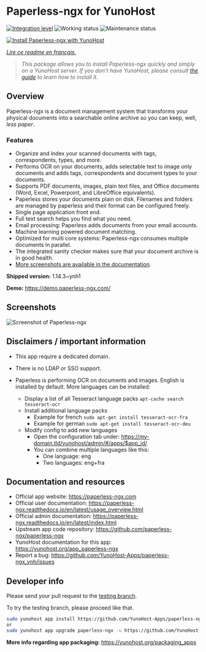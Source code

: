 <!--
N.B.: This README was automatically generated by https://github.com/YunoHost/apps/tree/master/tools/README-generator
It shall NOT be edited by hand.
-->

# Paperless-ngx for YunoHost

[![Integration level](https://dash.yunohost.org/integration/paperless-ngx.svg)](https://dash.yunohost.org/appci/app/paperless-ngx) ![Working status](https://ci-apps.yunohost.org/ci/badges/paperless-ngx.status.svg) ![Maintenance status](https://ci-apps.yunohost.org/ci/badges/paperless-ngx.maintain.svg)

[![Install Paperless-ngx with YunoHost](https://install-app.yunohost.org/install-with-yunohost.svg)](https://install-app.yunohost.org/?app=paperless-ngx)

*[Lire ce readme en français.](./README_fr.md)*

> *This package allows you to install Paperless-ngx quickly and simply on a YunoHost server.
If you don't have YunoHost, please consult [the guide](https://yunohost.org/#/install) to learn how to install it.*

## Overview

Paperless-ngx is a document management system that transforms your physical documents into a searchable online archive so you can keep, well, *less paper*.

### Features

* Organize and index your scanned documents with tags, correspondents, types, and more.
* Performs OCR on your documents, adds selectable text to image only documents and adds tags, correspondents and document types to your documents.
* Supports PDF documents, images, plain text files, and Office documents (Word, Excel, Powerpoint, and LibreOffice equivalents).
* Paperless stores your documents plain on disk. Filenames and folders are managed by paperless and their format can be configured freely.
* Single page application front end.
* Full text search helps you find what you need.
* Email processing: Paperless adds documents from your email accounts.
* Machine learning powered document matching.
* Optimized for multi core systems: Paperless-ngx consumes multiple documents in parallel.
* The integrated sanity checker makes sure that your document archive is in good health.
* [More screenshots are available in the documentation](https://paperless-ngx.readthedocs.io/en/latest/screenshots.html).


**Shipped version:** 1.14.3~ynh1

**Demo:** https://demo.paperless-ngx.com/

## Screenshots

![Screenshot of Paperless-ngx](./doc/screenshots/documents-wchrome-dark.png)

## Disclaimers / important information

* This app require a dedicated domain.
* There is no LDAP or SSO support.

* Paperless is performing OCR on documents and images. English is installed by default. More languages can be installed:
  * Display a list of all Tesseract language packs `apt-cache search tesseract-ocr`
  * Install additional language packs
    * Example for french `sudo apt-get install tesseract-ocr-fra`
    * Example for german `sudo apt-get install tesseract-ocr-deu`
  * Modify config to add new languages
    * Open the configuration tab under: https://my-domain.tld/yunohost/admin/#/apps/$app_id/
    * You can combine multiple languages like this:
      * One language: eng
      * Two languages: eng+fra

## Documentation and resources

* Official app website: <https://paperless-ngx.com>
* Official user documentation: <https://paperless-ngx.readthedocs.io/en/latest/usage_overview.html>
* Official admin documentation: <https://paperless-ngx.readthedocs.io/en/latest/index.html>
* Upstream app code repository: <https://github.com/paperless-ngx/paperless-ngx>
* YunoHost documentation for this app: <https://yunohost.org/app_paperless-ngx>
* Report a bug: <https://github.com/YunoHost-Apps/paperless-ngx_ynh/issues>

## Developer info

Please send your pull request to the [testing branch](https://github.com/YunoHost-Apps/paperless-ngx_ynh/tree/testing).

To try the testing branch, please proceed like that.

``` bash
sudo yunohost app install https://github.com/YunoHost-Apps/paperless-ngx_ynh/tree/testing --debug
or
sudo yunohost app upgrade paperless-ngx -u https://github.com/YunoHost-Apps/paperless-ngx_ynh/tree/testing --debug
```

**More info regarding app packaging:** <https://yunohost.org/packaging_apps>

